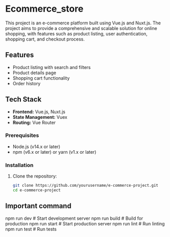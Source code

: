 # Ecommerce_store

This project is an e-commerce platform built using Vue.js and Nuxt.js. The project aims to provide a comprehensive and scalable solution for online shopping, with features such as product listing, user authentication, shopping cart, and checkout process.


## Features
- Product listing with search and filters
- Product details page
- Shopping cart functionality
- Order history


## Tech Stack
- **Frontend:** Vue.js, Nuxt.js
- **State Management:** Vuex
- **Routing:** Vue Router

### Prerequisites
- Node.js (v14.x or later)
- npm (v6.x or later) or yarn (v1.x or later)



### Installation
1. Clone the repository:
   ```bash
   git clone https://github.com/yourusername/e-commerce-project.git
   cd e-commerce-project

## Important command 

npm run dev     # Start development server
npm run build   # Build for production
npm run start   # Start production server
npm run lint    # Run linting
npm run test    # Run tests